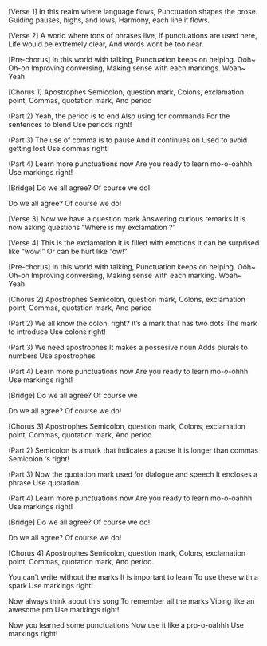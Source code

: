 [Verse 1]
In this realm where language flows,
Punctuation shapes the prose.
Guiding pauses, highs, and lows,
Harmony, each line it flows.

[Verse 2]
A world where tons of phrases live,
If punctuations are used  here,
Life would be extremely clear,
And words wont be too near.

[Pre-chorus]
In this world with talking, 
Punctuation keeps on helping.
Ooh~ Oh-oh
Improving conversing,
Making sense with each markings.
Woah~ Yeah

[Chorus 1]
Apostrophes
Semicolon, question mark, 
Colons, exclamation point,
Commas, quotation mark,
And period

(Part 2)
Yeah, the period is to end 
Also using for commands
For the sentences to blend
Use periods right!

(Part 3)
The use of comma is to pause
And it continues on
Used to avoid getting lost
Use commas right!

(Part 4)
Learn more punctuations now
Are you ready to learn mo-o-oahhh
Use markings right!

[Bridge]
Do we all agree?
Of course we do!

Do we all agree?
Of course we do!

[Verse 3]
Now we have a question mark
Answering curious remarks
It is now asking questions
“Where is my exclamation ?”

[Verse 4]
This is the exclamation 
It is filled with emotions 
It can be surprised like “wow!”
Or can be hurt like “ow!”

[Pre-chorus]
In this world with talking, 
Punctuation keeps on helping.
Ooh~ Oh-oh
Improving conversing,
Making sense with each marking.
Woah~ Yeah

[Chorus 2] 
Apostrophes
Semicolon, question mark, 
Colons, exclamation point,
Commas, quotation mark,
And period

(Part 2)
We all know the colon, right?
It’s a mark that has two dots
The mark to introduce 
Use colons right!

(Part 3)
We need apostrophes
It makes a possesive noun
Adds plurals to numbers
Use apostrophes

(Part 4)
Learn more punctuations now
Are you ready to learn mo-o-ohhh
Use markings right!

[Bridge]
Do we all agree?
Of course we 

Do we all agree?
Of course we do!

[Chorus 3]
 Apostrophes
Semicolon, question mark, 
Colons, exclamation point,
Commas, quotation mark,
And period

(Part 2)
Semicolon is a mark 
that indicates a pause
It is longer than commas
Semicolon ‘s right!

(Part 3)
Now the quotation mark
used for dialogue and speech
It encloses a phrase
Use quotation!

(Part 4)
Learn more punctuations now
Are you ready to learn mo-o-oahhh
Use markings right!

[Bridge]
Do we all agree?
Of course we do!

Do we all agree?
Of course we do!

[Chorus 4]
Apostrophes
Semicolon, question mark, 
Colons, exclamation point,
Commas, quotation mark,
And period.

You can’t write without the marks 
It is important to learn 
To use these with a spark
Use markings right!

Now always think about this song
To remember all the marks
Vibing like an awesome pro
Use markings right!

Now you learned some punctuations
Now use it like a pro-o-oahhh
Use markings right!
